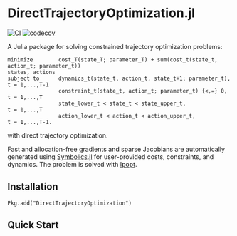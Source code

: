 # DirectTrajectoryOptimization.jl
[![CI](https://github.com/thowell/DirectTrajectoryOptimization.jl/actions/workflows/CI.yml/badge.svg)](https://github.com/thowell/DirectTrajectoryOptimization.jl/actions/workflows/CI.yml)
[![codecov](https://codecov.io/gh/thowell/DirectTrajectoryOptimization.jl/branch/main/graph/badge.svg?token=821EI7HJEL)](https://codecov.io/gh/thowell/DirectTrajectoryOptimization.jl)

A Julia package for solving constrained trajectory optimization problems: 

```
minimize        cost_T(state_T; parameter_T) + sum(cost_t(state_t, action_t; parameter_t))
states, actions
subject to      dynamics_t(state_t, action_t, state_t+1; parameter_t),         t = 1,...,T-1 
                constraint_t(state_t, action_t; parameter_t) {<,=} 0,          t = 1,...,T
                state_lower_t < state_t < state_upper_t,                       t = 1,...,T 
                action_lower_t < action_t < action_upper_t,                    t = 1,...,T-1.
```

with direct trajectory optimization. 

Fast and allocation-free gradients and sparse Jacobians are automatically generated using [Symbolics.jl](https://github.com/JuliaSymbolics/Symbolics.jl) for user-provided costs, constraints, and dynamics. The problem is solved with [Ipopt](https://coin-or.github.io/Ipopt/).

## Installation
```
Pkg.add("DirectTrajectoryOptimization")
```

## Quick Start
